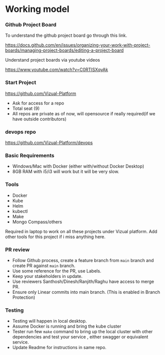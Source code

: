 # Working model

### Github Project Board

To understand the github project board go through this link.

<https://docs.github.com/en/issues/organizing-your-work-with-project-boards/managing-project-boards/editing-a-project-board>

Understand project boards via youtube videos

<https://www.youtube.com/watch?v=C0RTISXqyAk>

### Start Project

<https://github.com/Vizual-Platform>

- Ask for access for a repo
- Total seat (9)
- All repos are private as of now, will opensource if really required(if we have outside contributors)

### devops repo

<https://github.com/Vizual-Platform/devops>

### Basic Requirements

- Windows/Mac with Docker (either with/without Docker Desktop)
- 8GB RAM with i5/i3 will work but it will be very slow.

### Tools

- Docker
- Kube
- Helm
- kubectl
- Make
- Mongo Compass/others

Required in laptop to work on all these projects under Vizual platform. Add other tools for this project if i miss anything here.

### PR review

- Follow Github process, create a feature branch from `main` branch and create PR against `main` branch.
- Use some reference for the PR, use Labels.
- Keep your stakeholders in update.
- Use reviewers Santhosh/Dinesh/Ranjith/Raghu have access to merge PR.
- Ensure only Linear commits into main branch. (This is enabled in Branch Protection)

### Testing

- Testing will happen in local desktop.
- Assume Docker is running and bring the kube cluster
- Tester run few `make` command to bring up the local cluster with other dependencies and test your service , either swagger or equivalent service.
- Update Readme for instructions in same repo.
